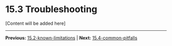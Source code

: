 # 15.3 Troubleshooting

[Content will be added here]

---

**Previous:** [15.2-known-limitations](./15.2-known-limitations.md) | **Next:** [15.4-common-pitfalls](./15.4-common-pitfalls.md)
